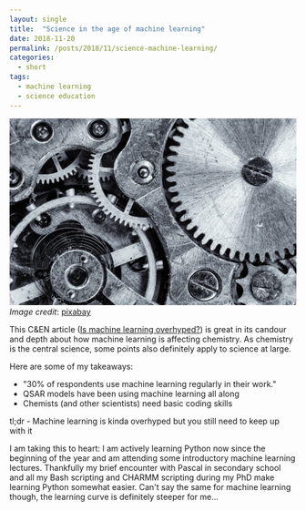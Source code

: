 ```yaml
---
layout: single
title:  "Science in the age of machine learning"
date: 2018-11-20
permalink: /posts/2018/11/science-machine-learning/
categories: 
  - short
tags:
  - machine learning
  - science education
---
```

![gears](images/macro-1452987_1920.jpg)  
_Image credit_: [pixabay](https://pixabay.com/en/macro-cogwheel-gear-engine-vintage-1452987/)

This C&EN article ([Is machine learning overhyped?](https://cen.acs.org/physical-chemistry/computational-chemistry/machine-learning-overhyped/96/i34)) is great in its candour and depth about how machine learning is affecting chemistry. As chemistry is the central science, some points also definitely apply to science at large.

Here are some of my takeaways:
- "30% of respondents use machine learning regularly in their work."  
- QSAR models have been using machine learning all along
- Chemists (and other scientists) need basic coding skills

tl;dr - Machine learning is kinda overhyped but you still need to keep up with it 

I am taking this to heart: I am actively learning Python now since the beginning of the year and am attending some introductory machine learning lectures. Thankfully my brief encounter with Pascal in secondary school and all my Bash scripting and CHARMM scripting during my PhD make learning Python somewhat easier. Can't say the same for machine learning though, the learning curve is definitely steeper for me...
